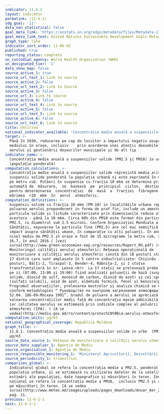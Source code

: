```yaml
---
indicator: 11.6.2
layout: indicator
permalink: /11-6-2/
sdg_goal: '11'
data_non_statistical: false
goal_meta_link: 'https://unstats.un.org/sdgs/metadata/files/Metadata-11-06-02.pdf'
goal_meta_link_text: United Nations Sustainable Development Goals Metadata (PDF 211 KB)
graph_type: line
indicator_sort_order: 11-06-02
published: true
reporting_status: complete
un_custodian_agency: World Health Organization (WHO)
un_designated_tier: '1'
data_show_map: false
source_active_1: true
source_url_text_1: Link to source
source_active_2: false
source_url_text_2: Link to Source
source_active_3: false
source_url_3: Link to source
source_active_4: false
source_url_text_4: Link to source
source_active_5: false
source_url_text_5: Link to source
source_active_6: false
source_url_text_6: Link to source
title: Untitled
national_indicator_available: 'Concentrația medie anuală a suspensiilor solide in urbe  (PM10),  µg/m3'
target: >-
  Până în 2030, reducerea pe cap de locuitor a impactului negativ asupra
  mediului în orașe, inclusiv    prin acordarea unei atenții deosebite calității
  aerului și gestionării deșeurilor municipale și de alt tip
indicator_name: >-
  Concentrația medie anuală a suspensiilor solide (PM2.5 și PM10) în urbe
  (populație ponderată)
computation_calculations: >-
  Concentrația medie anuală a suspensiilor solide reprezintă media aritmetică de
  suspensii solide ponderată la populația urbană si este exprimată în micrograme
  pe metru cub. Pulberi în suspensie cu fracția 10 mkm se determina prin metoda
  automată de  măsurare,  se  bazează  pe  principiul  ciclon,  destinată 
  pentru determinarea  concentrației  de  masă  a  fracției  fibrogene  cu
  mărimea  <10  mkm  în  aerul  atmosferic.
computation_definitions: >-
  Suspensii solide cu fracția 10 mkm (PM-10) in localitățile urbane reprezintă
  poluarea aerului preponderent in forma de praf fin, include un amestec de
  particule solide și lichide caracterizate prin dimensiunile reduse ale
  acestora - până la 10 mkm. Circa 60% din PM10 este format din particule de tip
  PM2.5, cu diametrul sub 2.5 microni. Conform Organizației Mondiale a
  Sănătății, expunerea la particule fine (PM2.5) are cel mai semnifică cativ
  impact asupra sănătății umane, în comparație cu alți poluanți. În anul 2015
  nivel mediu de PM2.5 in orașe a fost de 15 micrograme la metru cub, și de
  16,7, în anul 2016 ( [vezi
  sursa](http://www.green-economies-eap.org/resources/Raport_RO.pdf) )<br> 
  Monitoringul calității aerului atmosferic: Rețeaua operațională de
  monitorizare a calității aerului atmosferic constă din 18 posturi staționare,
  17 dintre care sunt amplasate în 5 centre industrializate: Chișinău - 6
  posturi, Bălți-2, Tiraspol-3, Bender-4, Râbnița-2, și 1 stație
  transfrontalieră în or. Leova.<br>  La 17 stații se prelevează probe de 3 ori
  pe zi (07:00, 13:00 și 19:00) fiind analizați poluanții de bază (suspensii
  solide, dioxid de sulf, monoxid de carbon, dioxid de azot) și cei specifici
  (sulfați solubili, oxid de azot, aldehidă formică, fenol și benzo(a)piren).
  Programul observațiilor, prelevarea mostrelor și analiza chimică se efectuează
  conform metodologiei “ Руководство по контролю загрязнения атмосферы, РД
  52.04. 186-89-Москва 1991”. Gradul de poluare a aerului se apreciază după
  valoarea concentrațiilor medii față de concentrația maxim admisibilă (CMA),
  iar calitatea aerului se estimează prin indicele complex al poluării
  atmosferei (IPA). ( [A se
  vedea](http://mediu.gov.md/ro/content/protec%C8%9Bia-aerului-atmosferic) )
computation_units: µg/m3
national_geographical_coverage: Republica Moldova
graph_title: >-
  11.6.2. Concentrația medie anuală a suspensiilor solide in urbe  (PM10), 
  µg/m3
source_data_source_1: Rețeaua de monitorizare a calității aerului atmosferic.
source_data_supplier_1: Agenția de Mediu
source_organisation_1: Agenția de Mediu
source_responsible_monitoring_1: 'Ministerul Agriculturii, Dezvoltării Regionale și Mediului'
source_periodicity_1: trimestrial
comparison_global: >-
  Indicatorul global se refera la concentrația medie a PM2.5, ponderat la
  populația urbana, și se estimează cu utilizarea datelor de la satelit,
  estimări ale populației, date topografice și măsurători în teren. Indicatorul
  național se refera la concentrația medie a PM10,  inclusiv PM2.5 și se bazează
  pe măsurători în teren. [A se vedea
  sursa](http://www.meteo.md/images/uploads/pages_downloads/Anuar_Aer_20151.pdf),
  pag. 11.
previous: 11-6-1-1
next: 11-6-2-1
---
```

